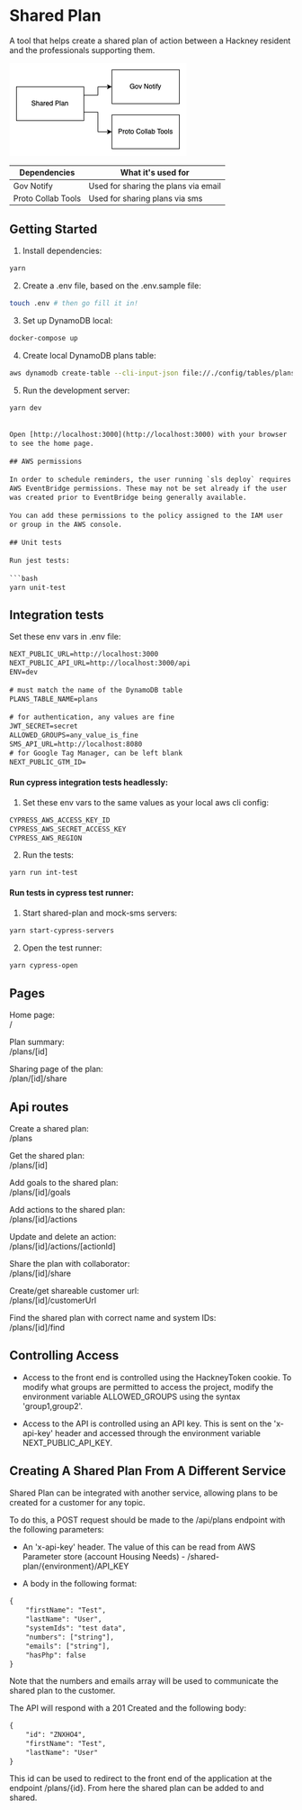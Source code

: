# Shared Plan

A tool that helps create a shared plan of action between a Hackney resident and the professionals supporting them.

![Architecture diagram](docs/diagram.png)

| Dependencies       | What it's used for                   |
|--------------------|--------------------------------------|
| Gov Notify         | Used for sharing the plans via email |
| Proto Collab Tools | Used for sharing plans via sms       |


## Getting Started

1. Install dependencies:

```bash
yarn
```

2. Create a .env file, based on the .env.sample file:

```bash
touch .env # then go fill it in!
```

3. Set up DynamoDB local:

```bash
docker-compose up
```

4. Create local DynamoDB plans table:

```bash
aws dynamodb create-table --cli-input-json file://./config/tables/plans.json --endpoint-url http://localhost:8000
```

5. Run the development server:

```bash
yarn dev
```

````

Open [http://localhost:3000](http://localhost:3000) with your browser to see the home page.

## AWS permissions

In order to schedule reminders, the user running `sls deploy` requires AWS EventBridge permissions. These may not be set already if the user was created prior to EventBridge being generally available.

You can add these permissions to the policy assigned to the IAM user or group in the AWS console.

## Unit tests

Run jest tests:

```bash
yarn unit-test
````

## Integration tests

Set these env vars in .env file:

```
NEXT_PUBLIC_URL=http://localhost:3000
NEXT_PUBLIC_API_URL=http://localhost:3000/api
ENV=dev

# must match the name of the DynamoDB table
PLANS_TABLE_NAME=plans

# for authentication, any values are fine
JWT_SECRET=secret
ALLOWED_GROUPS=any_value_is_fine
SMS_API_URL=http://localhost:8080
# for Google Tag Manager, can be left blank
NEXT_PUBLIC_GTM_ID=
```

#### Run cypress integration tests headlessly:

1. Set these env vars to the same values as your local aws cli config:

```
CYPRESS_AWS_ACCESS_KEY_ID
CYPRESS_AWS_SECRET_ACCESS_KEY
CYPRESS_AWS_REGION
```

2. Run the tests:

```bash
yarn run int-test
```

#### Run tests in cypress test runner:

1. Start shared-plan and mock-sms servers:

```bash
yarn start-cypress-servers
```

2. Open the test runner:

```bash
yarn cypress-open
```

## Pages

Home page:  
 /

Plan summary:  
 /plans/[id]

Sharing page of the plan:  
 /plan/[id]/share

## Api routes

Create a shared plan:  
 /plans

Get the shared plan:  
 /plans/[id]

Add goals to the shared plan:  
 /plans/[id]/goals

Add actions to the shared plan:  
 /plans/[id]/actions

Update and delete an action:  
 /plans/[id]/actions/[actionId]

Share the plan with collaborator:  
 /plans/[id]/share

Create/get shareable customer url:  
 /plans/[id]/customerUrl

Find the shared plan with correct name and system IDs:  
 /plans/[id]/find

## Controlling Access

- Access to the front end is controlled using the HackneyToken cookie. To modify what groups are permitted to access the project,
  modify the environment variable ALLOWED_GROUPS using the syntax 'group1,group2'.

- Access to the API is controlled using an API key. This is sent on the 'x-api-key' header and accessed through the environment variable NEXT_PUBLIC_API_KEY.

## Creating A Shared Plan From A Different Service

Shared Plan can be integrated with another service, allowing plans to be created for a customer for any topic.

To do this, a POST request should be made to the /api/plans endpoint with the following parameters:

- An 'x-api-key' header. The value of this can be read from AWS Parameter store (account Housing Needs) - /shared-plan/{environment}/API_KEY

- A body in the following format:

```
{
    "firstName": "Test",
    "lastName": "User",
    "systemIds": "test data",
    "numbers": ["string"],
    "emails": ["string"],
    "hasPhp": false
}
```

Note that the numbers and emails array will be used to communicate the shared plan to the customer.

The API will respond with a 201 Created and the following body:

```
{
    "id": "ZNXHO4",
    "firstName": "Test",
    "lastName": "User"
}
```

This id can be used to redirect to the front end of the application at the endpoint /plans/{id}. From here the shared plan can be added to and shared.
